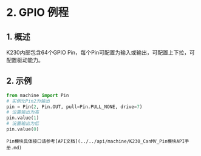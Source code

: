 # 2. GPIO 例程

## 1. 概述

K230内部包含64个GPIO Pin，每个Pin可配置为输入或输出，可配置上下拉，可配置驱动能力。

## 2. 示例

```python
from machine import Pin
# 实例化Pin2为输出
pin = Pin(2, Pin.OUT, pull=Pin.PULL_NONE, drive=7)
# 设置输出为高
pin.value(1)
# 设置输出为低
pin.value(0)
```

```{admonition} 提示
Pin模块具体接口请参考[API文档](../../api/machine/K230_CanMV_Pin模块API手册.md)
```
